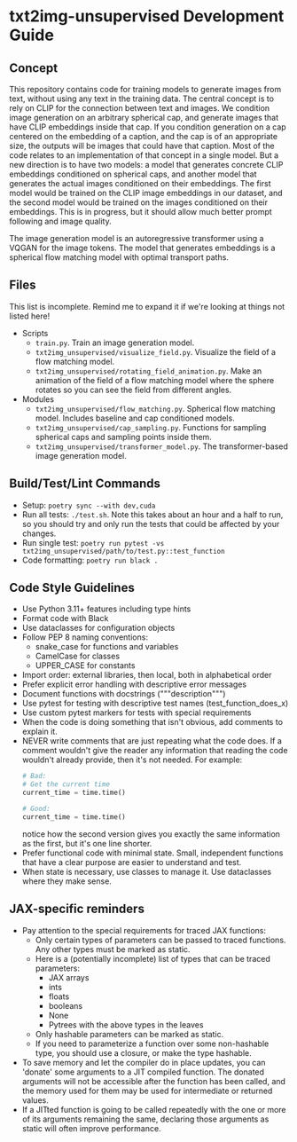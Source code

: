 # txt2img-unsupervised Development Guide

## Concept

This repository contains code for training models to generate images from text, without using any
text in the training data. The central concept is to rely on CLIP for the connection between text
and images. We condition image generation on an arbitrary spherical cap, and generate images that
have CLIP embeddings inside that cap. If you condition generation on a cap centered on the embedding
of a caption, and the cap is of an appropriate size, the outputs will be images that could have that
caption. Most of the code relates to an implementation of that concept in a single model. But a new
direction is to have two models: a model that generates concrete CLIP embeddings conditioned on
spherical caps, and another model that generates the actual images conditioned on their embeddings.
The first model would be trained on the CLIP image embeddings in our dataset, and the second model
would be trained on the images conditioned on their embeddings. This is in progress, but it should
allow much better prompt following and image quality.

The image generation model is an autoregressive transformer using a VQGAN for the image tokens. The
model that generates embeddings is a spherical flow matching model with optimal transport paths.

## Files

This list is incomplete. Remind me to expand it if we're looking at things not listed here!

* Scripts
  * `train.py`. Train an image generation model.
  * `txt2img_unsupervised/visualize_field.py`. Visualize the field of a flow matching model.
  * `txt2img_unsupervised/rotating_field_animation.py`. Make an animation of the field of a flow
    matching model where the sphere rotates so you can see the field from different angles.
* Modules
  * `txt2img_unsupervised/flow_matching.py`. Spherical flow matching model. Includes baseline and
    cap conditioned models.
  * `txt2img_unsupervised/cap_sampling.py`. Functions for sampling spherical caps and sampling
    points inside them.
  * `txt2img_unsupervised/transformer_model.py`. The transformer-based image generation model.

## Build/Test/Lint Commands
- Setup: `poetry sync --with dev,cuda`
- Run all tests: `./test.sh`. Note this takes about an hour and a half to run, so you should try and
  only run the tests that could be affected by your changes.
- Run single test: `poetry run pytest -vs txt2img_unsupervised/path/to/test.py::test_function`
- Code formatting: `poetry run black .`

## Code Style Guidelines
- Use Python 3.11+ features including type hints
- Format code with Black
- Use dataclasses for configuration objects
- Follow PEP 8 naming conventions:
  - snake_case for functions and variables
  - CamelCase for classes
  - UPPER_CASE for constants
- Import order: external libraries, then local, both in alphabetical order
- Prefer explicit error handling with descriptive error messages
- Document functions with docstrings ("""description""")
- Use pytest for testing with descriptive test names (test_function_does_x)
- Use custom pytest markers for tests with special requirements
- When the code is doing something that isn't obvious, add comments to explain it.
- NEVER write comments that are just repeating what the code does. If a comment wouldn't give the
  reader any information that reading the code wouldn't already provide, then it's not needed. For
  example:
  ```python
  # Bad:
  # Get the current time
  current_time = time.time()

  # Good:
  current_time = time.time()
  ```
  notice how the second version gives you exactly the same information as the first, but it's one
  line shorter.
- Prefer functional code with minimal state. Small, independent functions that have a clear purpose
  are easier to understand and test.
- When state is necessary, use classes to manage it. Use dataclasses where they make sense.

## JAX-specific reminders
- Pay attention to the special requirements for traced JAX functions:
  - Only certain types of parameters can be passed to traced functions. Any other types must be
    marked as static.
  - Here is a (potentially incomplete) list of types that can be traced parameters:
    - JAX arrays
    - ints
    - floats
    - booleans
    - None
    - Pytrees with the above types in the leaves
  - Only hashable parameters can be marked as static.
  - If you need to parameterize a function over some non-hashable type, you should use a closure, or
    make the type hashable.
- To save memory and let the compiler do in place updates, you can 'donate' some arguments to a JIT
  compiled function. The donated arguments will not be accessible after the function has been
  called, and the memory used for them may be used for intermediate or returned values.
- If a JITted function is going to be called repeatedly with the one or more of its arguments
  remaining the same, declaring those arguments as static will often improve performance.